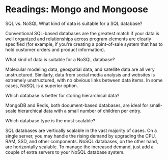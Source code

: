 # Readings: Mongo and Mongoose
SQL vs. NoSQL
What kind of data is suitable for a SQL database?

Conventional SQL-based databases are the greatest match if your data is well organized and relationships across program elements are clearly specified (for example, if you're creating a point-of-sale system that has to hold customer orders and product information).



What kind of data is suitable for a NoSQL database?

Molecular modeling data, geospatial data, and satellite data are all very unstructured. Similarly, data from social media analysis and websites is extremely unstructured, with no obvious links between data items. In some cases, NoSQL is a superior option.

Which database is better for storing hierarchical data?

MongoDB and Redis, both document-based databases, are ideal for small-scale hierarchical data with a small number of children per entry.



Which database type is the most scalable?

SQL databases are vertically scalable in the vast majority of cases. On a single server, you may handle the rising demand by upgrading the CPU, RAM, SSD, and other components. NoSQL databases, on the other hand, are horizontally scalable. To manage the increased demand, just add a couple of extra servers to your NoSQL database system.